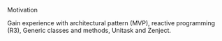 Motivation

Gain experience with architectural pattern (MVP), reactive programming (R3), Generic classes and methods, Unitask and Zenject.
